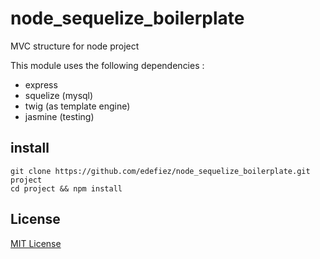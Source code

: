 node_sequelize_boilerplate
==========================

MVC structure for node project

This module uses the following dependencies :
* express
* squelize (mysql)
* twig (as template engine)
* jasmine (testing)

## install
```
git clone https://github.com/edefiez/node_sequelize_boilerplate.git project
cd project && npm install
```


## License

[MIT License](http://en.wikipedia.org/wiki/MIT_License)
